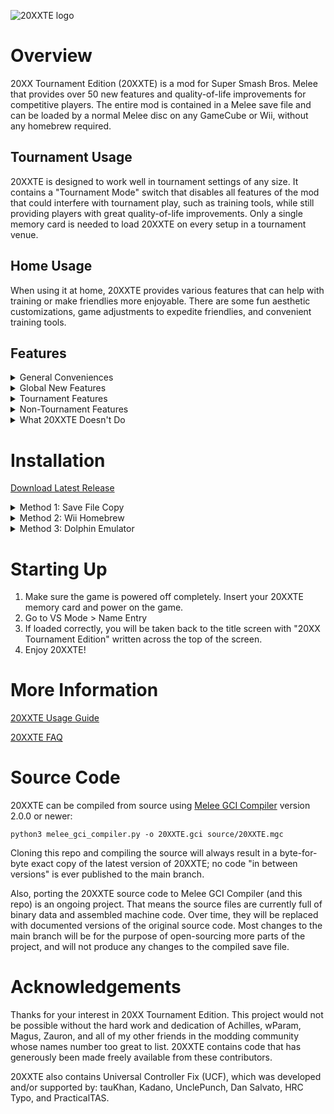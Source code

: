 ![20XXTE logo](https://user-images.githubusercontent.com/7810794/134628260-4fee49c1-5123-4edf-b76a-9c89238aafaf.png)

# Overview
20XX Tournament Edition (20XXTE) is a mod for Super Smash Bros. Melee that provides over 50 new features and quality-of-life improvements for competitive players. The entire mod is contained in a Melee save file and can be loaded by a normal Melee disc on any GameCube or Wii, without any homebrew required.

## Tournament Usage
20XXTE is designed to work well in tournament settings of any size. It contains a "Tournament Mode" switch that disables all features of the mod that could interfere with tournament play, such as training tools, while still providing players with great quality-of-life improvements. Only a single memory card is needed to load 20XXTE on every setup in a tournament venue.

## Home Usage
When using it at home, 20XXTE provides various features that can help with training or make friendlies more enjoyable. There are some fun aesthetic customizations, game adjustments to expedite friendlies, and convenient training tools.

## Features
<details>
  <summary>General Conveniences</summary>
  
  * All characters, stages, and trophies unlocked
  * Game settings set on boot: 4 stock, 8 minutes, Friendly Fire on
  * Title screen demo and intro video disabled
  * Special messages disabled
  * C-Stick enabled in 1P modes
  * Unrestricted pause camera
  * Start VS matches with only 1 player
  * Handicap is now used to control players' individual stock counts
  * Nametags disappear during Zelda/Sheik/Mewtwo teleport upB (except in doubles)
  * Pressing Start on match results screen doesn't undo your ready state (re-mapped to B)
  * Press D-pad up/down on character select screen to toggle rumble on/off
  * "Name Entry" is moved to the top of the nametag list
  * CPU Zelda will start as Sheik and never transform
  * Player ports can be closed even if the respective hand is still hovering over the characters
  * 20XXTE version displayed in upper-left corner of Character Select Screen
  
</details>

<details>
  <summary>Global New Features</summary>
  
  * Replays - Save or play back match replays by pressing Z on the character select screen
  * Extended Name Entry - up to 8 characters on name entry screen
  * Press X for lowercase characters on name entry screen
  * Choose your menu music by playing a song in Sound Test
  * Stage Striking - press X on Stage Select to strike stages
  * Frozen Mode - press Y on Stage Select to disable stage hazards
  * Hand-Wamer Mode - 1-minute Time matches prevent characters from interfering with each other for hand-warmers
  
</details>

<details>
  <summary>Tournament Features</summary>
  
  These features are available whether the Tournament Mode switch is on or off.
  
  * Tournament Mode switch disables all intrusive aesthetic/mechanic changes
  * Tournament settings and stage list are automatically reset between games during tournament matches
  * Neutral Spawn Points - players always spawn in neutral starting locations
  * UCF (Universal Controller Fix) on/off
  * Game Version - Toggle between v1.00 and v1.02 (affects hitlag behavior, Bowser's Flame Cancel, Link/YLink boomerang cancel, and Ness PK Thunder hitbox)
  * 16:9 widescreen mode on/off
  * Frozen Mode on/toggle/off
  * Pausing requires holding Start on/off (prevents accidental pauses during matches)
  * Enable slightly reduced volume of Dream Land 64 music (to improve venue acoustics)
  * Lock settings to prevent tampering during tournaments
  * Ability to auto-save replays after every match
  * Compatbility with v1.00/v1.01 versions of Melee (with limited features)
  
</details>

<details>
  <summary>Non-Tournament Features</summary>
  
  These features are only available when the Tournament Mode switch is turned off.
  
  * "Ready To Fight" banner is green to indicate that Tournament Mode is disabled
  * Skip Results Screen on/off
  * Randomize Stage Music on/off
  * Extra Shield Colors on/off
  * Disable Screen Rumble during powerful attacks on/off
  * Character flashes on successful/unsuccessful L-cancel on/off
  * Spoof Controller Plugins on/off
  * Hold A+B to quickly restart match on/off
  * Enable Taunt Cancelling on/off
  * Disable Star KO animation to speed up matches on/off
  * L-Cancel Training Wheels on/off (automatically L-cancel, but flash on successful input)
  * Toggle Infinite Shields on/off (When on, CPUs also hold shield to help with training)
  * Toggle Fixed Camera on/off
  * Toggle Collision Bubbles on/off
  * Unfreeze endgame: Disables freezing on "GAME!", enabling another 2 seconds of movement before the match results
  * Input display HUD on/off: Shows an input display in the corner of the screen during matches or replays
  * CPU Smart DI on/off: Random DI and teching for CPUs, and survival DI used against powerful attacks
  * Color Overlays on/off: Characters turn green when idle to show frame holes during movement
  
</details>

<details>
  <summary>What 20XXTE Doesn't Do</summary>
  
  * Texture, music, or file replacements of any sort (no custom skins/costumes)
  * Character changes (PAL or other unofficial character patches)
  * Add new stage layouts
  * Allow the player to change their controls or disable tap jump
  
</details>

# Installation

[Download Latest Release](https://github.com/dansalvato/20XXTE/releases/latest)

<details>
  <summary>Method 1: Save File Copy</summary>
  
  Many local tournament venues use 20XXTE. The easiest way to install 20XXTE is to copy it from another memory card that has it installed. Since it is just a Melee save file, this can be done by using the normal data copy offered on GameCube and Wii. There is also a "Copy 20XXTE" menu available in Melee itself, for extra convenience.
</details>

<details>
<summary>Method 2: Wii Homebrew</summary>
  
  [Video walkthrough by fornclake](https://www.youtube.com/watch?v=IotsXdokOMg)

  This method requires a Wii with the Homebrew Channel installed.

  1. Download the latest version of [GCMM](https://github.com/suloku/gcmm/releases/latest). Extract the GCMM download and copy the "apps" folder to your SD card. Choose 'Yes' to merge/replace any files if prompted.
  2. Create a folder on your SD card called "MCBACKUP" and copy 20XXTE.gci to that folder.
  3. Remove the SD card from your PC and insert it into your Wii.
  4. Launch the Homebrew Channel. Select GCMM from the apps list and load it.  
    *If you don't see GCMM in the list, make sure you copied the "apps" folder to the right place. Your SD card should look like:* `apps/gcmm/boot.dol`
  5. When GCMM loads, press A to select the SD card as your storage device.
  6. (Optional) If you want to back up your existing Melee save data, press Y to enter Backup mode. Then, press A to select Slot A. Select the file "SuperSmashBros0110290334" and press A to backup.
  7. In the "Choose your mode" menu, press X to enter Restore mode. Then, press A to select Slot A. Select 20XXTE.gci from the file list and press A to restore the data.
  8. Overwrite your existing save data if prompted.
  9. You're done.
</details>

<details>
<summary>Method 3: Dolphin Emulator</summary>
  
  If you want to load 20XXTE in Dolphin, you simply need to copy the .gci file to the correct location.

  Windows: `Documents\\Dolphin Emulator\\GC\\USA\\Card A\\01-GALE-SuperSmashBros0110290334.gci`

  macOS: `~/Library/Application Support/Dolphin/GC/USA/Card A/01-GALE-SuperSmashBros0110290334.gci`
  
  **NOTE:** You must also disable the "Enable Cheats" setting in Dolphin config. 20XXTE cannot be loaded alongside other codes.
</details>

# Starting Up
1. Make sure the game is powered off completely. Insert your 20XXTE memory card and power on the game.
2. Go to VS Mode > Name Entry
3. If loaded correctly, you will be taken back to the title screen with "20XX Tournament Edition" written across the top of the screen.
4. Enjoy 20XXTE!

# More Information
[20XXTE Usage Guide](http://www.20xx.me/guide.html)

[20XXTE FAQ](http://www.20xx.me/faq.html)

# Source Code
20XXTE can be compiled from source using [Melee GCI Compiler](https://github.com/dansalvato/melee-gci-compiler) version 2.0.0 or newer:

`python3 melee_gci_compiler.py -o 20XXTE.gci source/20XXTE.mgc`

Cloning this repo and compiling the source will always result in a byte-for-byte exact copy of the latest version of 20XXTE; no code "in between versions" is ever published to the main branch.

Also, porting the 20XXTE source code to Melee GCI Compiler (and this repo) is an ongoing project. That means the source files are currently full of binary data and assembled machine code. Over time, they will be replaced with documented versions of the original source code. Most changes to the main branch will be for the purpose of open-sourcing more parts of the project, and will not produce any changes to the compiled save file.

# Acknowledgements
Thanks for your interest in 20XX Tournament Edition. This project would not be possible without the hard work and dedication of Achilles, wParam, Magus, Zauron, and all of my other friends in the modding community whose names number too great to list. 20XXTE contains code that has generously been made freely available from these contributors.

20XXTE also contains Universal Controller Fix (UCF), which was developed and/or supported by: tauKhan, Kadano, UnclePunch, Dan Salvato, HRC Typo, and PracticalTAS.
